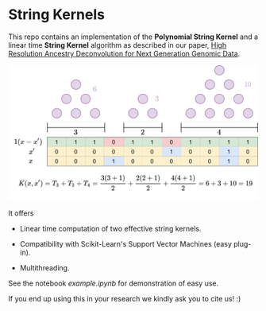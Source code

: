 # String Kernels

This repo contains an implementation of the **Polynomial String Kernel** and a linear time **String Kernel** algorithm as described in our paper, [High Resolution Ancestry Deconvolution for Next Generation Genomic Data](https://www.biorxiv.org/content/10.1101/2021.09.19.460980v1). 

<img caption="String Kernel Computations" src="https://github.com/weekend37/string-kernels/blob/master/doc/fig/triangular_numbers.png">

It offers

- Linear time computation of two effective string kernels.

- Compatibility with Scikit-Learn's Support Vector Machines (easy plug-in).

- Multithreading.

See the notebook *example.ipynb* for demonstration of easy use.

If you end up using this in your research we kindly ask you to cite us! :)
